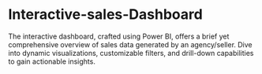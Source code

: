 # Interactive-sales-Dashboard
The interactive dashboard, crafted using Power BI, offers a brief yet comprehensive overview of sales data generated by an agency/seller. Dive into dynamic visualizations, customizable filters, and drill-down capabilities to gain actionable insights.
